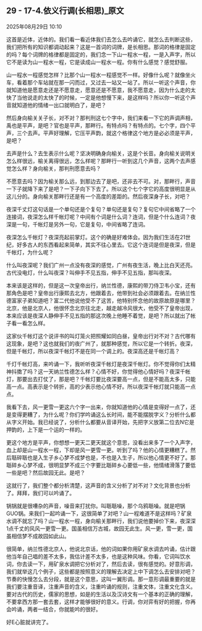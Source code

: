 ﻿
## 29 - 17-4.依义行调(长相思)_原文

2025年08月29日 10:10

这首是近体，近体的。我们看一看近体我们去怎么去吟诵它，就怎么去判断这些，我们把所有的知识都调动起来？这是一首词的词牌，是长相思。那词的格律是固定的吗？每个词牌的格律都是固定的，我们念一下山一程水一程，一是入声字，所以它不是读为山一程水一程，它是读成山一程水一程。你有什么感觉？感觉舒服。

山一程水一程感觉怎样？比那个山一程水一程感觉不一样。好像什么呢？就像坐火车，看着那个车站就在那一闪而过，又过去一站又一站了。所以一听这个声音，你就知道他是愿意走还是不愿意走，愿意还是不愿意，我不愿意走，因为什么走的太快了当他说走的太快了的时候，一定是他想慢下来，是这样吗？所以你一听这个声音就知道他的情绪一出口就明白了，是吧？

然后身向榆关关子长，对不对？那判刑这七个字中，我们来看一下它的声调声相，禹也是平声，是吧？官也是平声，那畔行。有特点吗？有特点的。七个字，四个平声，三个去声。平声好理解，它压平声韵，就这个格律这个地方是必必须是平声，是吧？

去声是什么？去生表示什么呢？坚决明确身向榆关，这是个长音。身向榆关说明关怎么样很远，榆关离得很远，怎么样呢？那畔行一听到这几个声音，这两个去声感觉怎么样？身向榆关，那判刑愿意去吗？

不愿意去吗？因为榆关那么远，到那边去了是吧，还非去不可。对，那畔行，声音一下子就降下来了是吧？一下子向下下去了。所以这个七个字它的高度很明显是从这儿分的。身向榆关那畔行还是有一个高度的差距的。然后夜深身子长，对吧？

夜深千丈灯这句话是一个单句还是个复句？单句还是复句？复句它中间省略了一个连接词，夜深怎么样千帐灯呢？中间有个词是什么词？连词，但是个什么连词？夜深是一句，千帐灯是另外一句，它是复句，中间省略了连词。

夜深怎么千帐灯？夜深亮起前掌灯。这个的确是好难体会。因为我们生活在21世纪，好多古人的东西看起来简单，其实不往心里去。它这个连词是但是夜深，但是千帐灯，为什么呢？

什么叫夜深呢？我们广州一点没有夜深的感觉，广州有夜生活，晚上比白天还亮。古代没电灯，什么叫夜深？叫伸手不见五指，伸手不见五指，那叫夜深。

本来该是这样的，但是这一次皇帝出行，纳兰性德，康熙的带刀侍卫韦小宝，还有那角色是吧？皇帝出行康熙去北方，他跟着去，他带到社会必须跟着去。在纳兰性德富家子弟知道吧？富二代他说他受不了这苦，他特别怀念他的故原故原是哪里？北京，他是北京人，他很怀念北京往北走，越走越冷风很大，他受不了皇帝出现，本来应该是夜深人静伸手不见五指的那这次晚上他睡不着觉，是吧？所以就出了帐子看一看怎么样。

这家伙千帐灯这个说评书的叫灯笼火把照耀如同白昼，皇帝出行对不对？古代哪有这现象，是吧？这也就我们的夜广州了，就那种感觉，所以它是一个转折。夜深，但是千帐灯，所以夜深千帐灯不是在同一个调上的。夜深高还是千帐灯高？

千灯千帐灯高，来吟诵一下，我听听夜深千帐灯是夜深千帐灯。你不觉得你们太精神抖擞了吗？这一天纳兰性德怎么样？心情不好，你觉得他心情好吗？夜深千帐灯，那要出去打仗了，那是吧？千帐灯要比夜深要高一点，但是不能高太多，只能高一点。高表示是个转折，高的少表示他心情不好。所以夜深千帐灯就只能高一点点。

我看下去，风一更雪一更这六个字一出来，你就知道他的心情是变得好一点了，还是变得更糟了，为什么呢？你们学吟诵这么长时间，能不能摆脱字义？分析什么都从字义开始。我已经说了，分析什么都要从音译开始，先把字义放第二位去N它是押韵的，上下是一个运的一样的。

更这个地方是平声，你想想一更天二更天就这个意思，没看出来多了一个入声字，血上却是山一程水一程，下却是风一更雪一更。听到了吗？他的心情更糟糕了。然后聒碎聒也是入生子乡心梦不成梦也是，不也是入生子，所以他心情更不好了。那聒碎乡心梦不成，很明显梦不成三个字要比聒碎乡心要低一些，他情绪滑落了要低一些是吧？然后故园无此。是吧？

这就行了，我们整个都分析清楚，这声音的含义分析了对不对？文化背景也分析了。拜拜，我们可以吟诵了。

锅锅就是很嘈杂的声音，噪音来打扰你。叫聒聒噪，那个乌鸦聒噪。就是吧锅GUO锅。来我们一起吟诵一下，这很简单了对吧？山一程难道不是这样吗？矿泉水调不就忘了吗？山一程水一程，身向榆关那畔行，我们说他要掉价下来，夜深深1点千丈的风风一更雪一更。国虽相信万古城，故园无此生。风一更，雪一更，国虽相信梦不成故园如此山。

很简单，纳兰性德北京人，他说北京话，他的词如果你用矿泉水调去吟诵，估计跟他当年自己唱的差不太多，我估计差不太多，也是这种风味。你看，它词叫饮水词，你去读一下，用矿泉水调把它分析对了，然后去读，很有感觉的。好意形调，我们就举这几个例子，这些都是按照意义的理解去决定上中下调怎么去安排对吧？节奏的快慢怎么去分段，就是这个意思，这叫一翼形调。那一意形调最重要的就是我们要注重音译，注重声音的含义，注重吟诵的规则，注重文体，注重文化含义。要对古代的历史，儒家的思想，如是的生活以及汉诗文有一个基本的正确的理解，不要拿西方那一套去套，这样才能够很好的意义。行调，你对弈有好的把握，你再会吟诵，两者一结合，你就能吟的很好。

好E心脏就讲完了。

